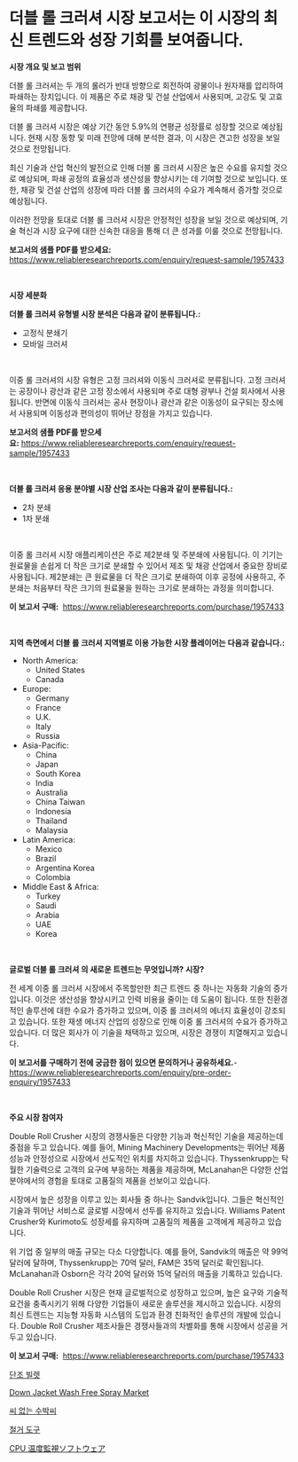<p><h1>더블 롤 크러셔 시장 보고서는 이 시장의 최신 트렌드와 성장 기회를 보여줍니다.</h1></p><p><strong>시장 개요 및 보고 범위</strong></p>
<p><p>더블 롤 크러셔는 두 개의 롤러가 반대 방향으로 회전하여 광물이나 원자재를 압리하여 파쇄하는 장치입니다. 이 제품은 주로 채광 및 건설 산업에서 사용되며, 고강도 및 고효율의 파쇄를 제공합니다.</p><p>더블 롤 크러셔 시장은 예상 기간 동안 5.9%의 연평균 성장률로 성장할 것으로 예상됩니다. 현재 시장 동향 및 미래 전망에 대해 분석한 결과, 이 시장은 견고한 성장을 보일 것으로 전망됩니다.</p><p>최신 기술과 산업 혁신의 발전으로 인해 더블 롤 크러셔 시장은 높은 수요를 유지할 것으로 예상되며, 파쇄 공정의 효율성과 생산성을 향상시키는 데 기여할 것으로 보입니다. 또한, 채광 및 건설 산업의 성장에 따라 더블 롤 크러셔의 수요가 계속해서 증가할 것으로 예상됩니다.</p><p>이러한 전망을 토대로 더블 롤 크러셔 시장은 안정적인 성장을 보일 것으로 예상되며, 기술 혁신과 시장 요구에 대한 신속한 대응을 통해 더 큰 성과를 이룰 것으로 전망됩니다.</p></p>
<p><strong>보고서의 샘플 PDF를 받으세요:</strong> <a href="https://www.reliableresearchreports.com/enquiry/request-sample/1957433">https://www.reliableresearchreports.com/enquiry/request-sample/1957433</a></p>
<p>&nbsp;</p>
<p><strong>시장 세분화</strong></p>
<p><strong>더블 롤 크러셔 유형별 시장 분석은 다음과 같이 분류됩니다.:</strong></p>
<p><ul><li>고정식 분쇄기</li><li>모바일 크러셔</li></ul></p>
<p>&nbsp;</p>
<p><p>이중 롤 크러셔의 시장 유형은 고정 크러셔와 이동식 크러셔로 분류됩니다. 고정 크러셔는 공장이나 광산과 같은 고정 장소에서 사용되며 주로 대형 광부나 건설 회사에서 사용됩니다. 반면에 이동식 크러셔는 공사 현장이나 광산과 같은 이동성이 요구되는 장소에서 사용되며 이동성과 편의성이 뛰어난 장점을 가지고 있습니다.</p></p>
<p><strong>보고서의 샘플 PDF를 받으세요:</strong>&nbsp;<a href="https://www.reliableresearchreports.com/enquiry/request-sample/1957433">https://www.reliableresearchreports.com/enquiry/request-sample/1957433</a></p>
<p>&nbsp;</p>
<p><strong> 더블 롤 크러셔 응용 분야별 시장 산업 조사는 다음과 같이 분류됩니다.:</strong></p>
<p><ul><li>2차 분쇄</li><li>1차 분쇄</li></ul></p>
<p>&nbsp;</p>
<p><p>이중 롤 크러셔 시장 애플리케이션은 주로 제2분쇄 및 주분쇄에 사용됩니다. 이 기기는 원료물을 손쉽게 더 작은 크기로 분쇄할 수 있어서 제조 및 채광 산업에서 중요한 장비로 사용됩니다. 제2분쇄는 큰 원료물을 더 작은 크기로 분쇄하여 이후 공정에 사용하고, 주분쇄는 처음부터 작은 크기의 원료물을 원하는 크기로 분쇄하는 과정을 의미합니다.</p></p>
<p><strong>이 보고서 구매:</strong>&nbsp; <a href="https://www.reliableresearchreports.com/purchase/1957433">https://www.reliableresearchreports.com/purchase/1957433</a></p>
<p>&nbsp;</p>
<p><strong>지역 측면에서 더블 롤 크러셔 지역별로 이용 가능한 시장 플레이어는 다음과 같습니다.:</strong></p>
<p><ul>
    <li>
        North America:
        <ul>
            <li>United States</li>
            <li>Canada</li>
        </ul>
    </li>
    <li>
        Europe:
        <ul>
            <li>Germany</li>
            <li>France</li>
            <li>U.K.</li>
            <li>Italy</li>
            <li>Russia</li>
        </ul>
    </li>
    <li>
        Asia-Pacific:
        <ul>
            <li>China</li>
            <li>Japan</li>
            <li>South Korea</li>
            <li>India</li>
            <li>Australia</li>
            <li>China Taiwan</li>
            <li>Indonesia</li>
            <li>Thailand</li>
            <li>Malaysia</li>
        </ul>
    </li>
    <li>
        Latin America:
        <ul>
            <li>Mexico</li>
            <li>Brazil</li>
            <li>Argentina Korea</li>
            <li>Colombia</li>
        </ul>
    </li>
    <li>
        Middle East & Africa:
        <ul>
            <li>Turkey</li>
            <li>Saudi</li>
            <li>Arabia</li>
            <li>UAE</li>
            <li>Korea</li>
        </ul>
    </li>
    </ul></p>
<p>&nbsp;</p>
<p><strong>글로벌 더블 롤 크러셔 의 새로운 트렌드는 무엇입니까? 시장?</strong></p>
<p><p>전 세계 이중 롤 크러셔 시장에서 주목할만한 최근 트렌드 중 하나는 자동화 기술의 증가입니다. 이것은 생산성을 향상시키고 인력 비용을 줄이는 데 도움이 됩니다. 또한 친환경적인 솔루션에 대한 수요가 증가하고 있으며, 이중 롤 크러셔의 에너지 효율성이 강조되고 있습니다. 또한 재생 에너지 산업의 성장으로 인해 이중 롤 크러셔의 수요가 증가하고 있습니다. 더 많은 회사가 이 기술을 채택하고 있으며, 시장은 경쟁이 치열해지고 있습니다.</p></p>
<p><strong>이 보고서를 구매하기 전에 궁금한 점이 있으면 문의하거나 공유하세요.</strong>- <a href="https://www.reliableresearchreports.com/enquiry/pre-order-enquiry/1957433">https://www.reliableresearchreports.com/enquiry/pre-order-enquiry/1957433</a></p>
<p>&nbsp;</p>
<p><strong>주요 시장 참여자</strong></p>
<p><p>Double Roll Crusher 시장의 경쟁사들은 다양한 기능과 혁신적인 기술을 제공하는데 중점을 두고 있습니다. 예를 들어, Mining Machinery Developments는 뛰어난 제품 성능과 안정성으로 시장에서 선도적인 위치를 차지하고 있습니다. Thyssenkrupp는 탁월한 기술력으로 고객의 요구에 부응하는 제품을 제공하며, McLanahan은 다양한 산업 분야에서의 경험을 토대로 고품질의 제품을 선보이고 있습니다. </p><p>시장에서 높은 성장을 이루고 있는 회사들 중 하나는 Sandvik입니다. 그들은 혁신적인 기술과 뛰어난 서비스로 글로벌 시장에서 선두를 유지하고 있습니다. Williams Patent Crusher와 Kurimoto도 성장세를 유지하며 고품질의 제품을 고객에게 제공하고 있습니다.</p><p>위 기업 중 일부의 매출 규모는 다소 다양합니다. 예를 들어, Sandvik의 매출은 약 99억 달러에 달하며, Thyssenkrupp는 70억 달러, FAM은 35억 달러로 확인됩니다. McLanahan과 Osborn은 각각 20억 달러와 15억 달러의 매출을 기록하고 있습니다.</p><p>Double Roll Crusher 시장은 현재 글로벌적으로 성장하고 있으며, 높은 요구와 기술적 요건을 충족시키기 위해 다양한 기업들이 새로운 솔루션을 제시하고 있습니다. 시장의 최신 트렌드는 지능형 자동화 시스템의 도입과 환경 친화적인 솔루션의 개발에 있습니다. Double Roll Crusher 제조사들은 경쟁사들과의 차별화를 통해 시장에서 성공을 거두고 있습니다.</p></p>
<p><strong>이 보고서 구매:</strong>&nbsp;&nbsp;<a href="https://www.reliableresearchreports.com/purchase/1957433">https://www.reliableresearchreports.com/purchase/1957433</a></p>
<p><p><a href="https://github.com/plelbej847484502/Market-Research-Report-List-1/blob/main/22453618963.md">단조 빌렛</a></p><p><a href="https://github.com/Paul14Anderson63/Market-Research-Report-List-3/blob/main/down-jacket-wash-free-spray-market.md">Down Jacket Wash Free Spray Market</a></p><p><a href="https://medium.com/@dewayneber2023/%EC%94%A8%EC%97%86%EB%8A%94-%EC%88%98%EB%B0%95-%EC%94%A8-%EC%8B%9C%EC%9E%A5-%EC%9D%B8%EC%82%AC%EC%9D%B4%ED%8A%B8-%EC%8B%9C%EC%9E%A5-%EB%8F%99%ED%96%A5-%EC%84%B1%EC%9E%A5-2024%EB%85%84%EB%B6%80%ED%84%B0-2031%EB%85%84%EA%B9%8C%EC%A7%80-%EC%98%88%EC%B8%A1%EB%90%9C-%EA%B2%83-5a4e0b8d09e1">씨 없는 수박씨</a></p><p><a href="https://github.com/vseigx30c9a1j/Market-Research-Report-List-1/blob/main/66464918964.md">철거 도구</a></p><p><a href="https://github.com/EthanMorar2011/Market-Research-Report-List-1/blob/main/32149279664.md">CPU 温度監視ソフトウェア</a></p></p>
